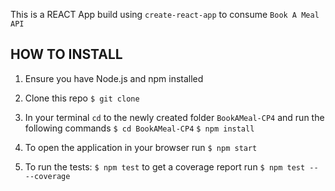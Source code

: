 
This is a REACT App build using  `create-react-app` to consume `Book A Meal API`

## HOW TO INSTALL
1. Ensure you have Node.js and npm installed
2. Clone this repo 
  ```$ git clone ```
3. In your terminal `cd` to the newly created folder `BookAMeal-CP4` and run the following commands
  ```$ cd BookAMeal-CP4```
  ```$ npm install```
4. To open the application in your browser run 
  ```$ npm start```

5. To run the tests:
  ```$ npm test``` 
  to get a coverage report run
  ```$ npm test -- --coverage ```
